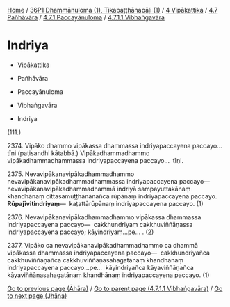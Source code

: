 
[Home](/) / [36P1 Dhammānuloma (1), Tikapaṭṭhānapāḷi (1)](../../../...md) / [4 Vipākattika](../../...md) / [4.7 Pañhāvāra](../...md) / [4.7.1 Paccayānuloma](...md) / [4.7.1.1 Vibhaṅgavāra](../36P1/4/4.7/4.7.1/4.7.1.1.md)

# Indriya

* Vipākattika

* Pañhāvāra

* Paccayānuloma

* Vibhaṅgavāra

* Indriya

(111.)

2374\. Vipāko dhammo vipākassa dhammassa indriyapaccayena paccayo…  tīṇi (paṭisandhi kātabbā.) Vipākadhammadhammo vipākadhammadhammassa indriyapaccayena paccayo…  tīṇi.

2375\. Nevavipākanavipākadhammadhammo nevavipākanavipākadhammadhammassa indriyapaccayena paccayo—  nevavipākanavipākadhammadhammā indriyā sampayuttakānaṃ khandhānaṃ cittasamuṭṭhānānañca rūpānaṃ indriyapaccayena paccayo. **Rūpajīvitindriyaṃ**—  kaṭattārūpānaṃ indriyapaccayena paccayo. (1)

2376\. Nevavipākanavipākadhammadhammo vipākassa dhammassa indriyapaccayena paccayo—  cakkhundriyaṃ cakkhuviññāṇassa indriyapaccayena paccayo; kāyindriyaṃ…pe… . (2)

2377\. Vipāko ca nevavipākanavipākadhammadhammo ca dhammā vipākassa dhammassa indriyapaccayena paccayo—  cakkhundriyañca cakkhuviññāṇañca cakkhuviññāṇasahagatānaṃ khandhānaṃ indriyapaccayena paccayo…pe…  kāyindriyañca kāyaviññāṇañca kāyaviññāṇasahagatānaṃ khandhānaṃ indriyapaccayena paccayo. (1)

[Go to previous page (Āhāra)](Ahara.md) / [Go to parent page (4.7.1.1 Vibhaṅgavāra)](../36P1/4/4.7/4.7.1/4.7.1.1.md) / [Go to next page (Jhāna)](Jhana.md)



